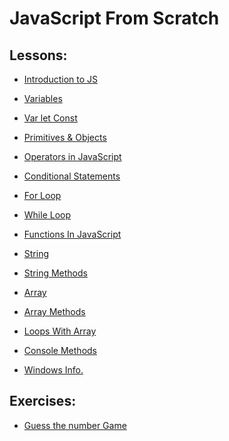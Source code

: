 # JavaScript From Scratch


## Lessons:
-  [Introduction to JS](https://github.com/Shubham-Bhoite/JavaScript-Programming/blob/main/Lessons/introduction.md)

- [Variables](https://github.com/Shubham-Bhoite/JavaScript-Programming/blob/main/Lessons/Variables.js)

- [Var let Const](https://github.com/Shubham-Bhoite/JavaScript-Programming/blob/main/Lessons/VarLetConst.js)

- [Primitives & Objects](https://github.com/Shubham-Bhoite/JavaScript-Programming/blob/main/Lessons/Primitives.js)

- [Operators in JavaScript](https://github.com/Shubham-Bhoite/JavaScript-Programming/blob/main/Lessons/Operators.js)

- [Conditional Statements](https://github.com/Shubham-Bhoite/JavaScript-Programming/blob/main/Lessons/ConditionalStatements.js)

- [For Loop](https://github.com/Shubham-Bhoite/JavaScript-Programming/blob/main/Lessons/ForLoop.js)

- [While Loop](https://github.com/Shubham-Bhoite/JavaScript-Programming/blob/main/Lessons/WhileLoop.js)

- [Functions In JavaScript](https://github.com/Shubham-Bhoite/JavaScript-Programming/blob/main/Lessons/FunctionInJS.js)

- [String](https://github.com/Shubham-Bhoite/JavaScript-Programming/blob/main/Lessons/Strings.js)

- [String Methods](https://github.com/Shubham-Bhoite/JavaScript-Programming/blob/main/Lessons/StringMethods.js)

- [Array](https://github.com/Shubham-Bhoite/JavaScript-Programming/blob/main/Lessons/Arrays.js)

- [Array Methods](https://github.com/Shubham-Bhoite/JavaScript-Programming/blob/main/Lessons/ArrayMethods.js)

- [Loops With Array](https://github.com/Shubham-Bhoite/JavaScript-Programming/blob/main/Lessons/LoopsInArray.js)

- [Console Methods]()

- [Windows Info.]()




## Exercises:

- [Guess the number Game](https://github.com/Shubham-Bhoite/JavaScript-Programming/blob/main/Exercises/Ex-1.js)
